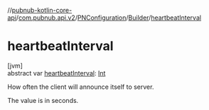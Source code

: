 //[pubnub-kotlin-core-api](../../../../index.md)/[com.pubnub.api.v2](../../index.md)/[PNConfiguration](../index.md)/[Builder](index.md)/[heartbeatInterval](heartbeat-interval.md)

# heartbeatInterval

[jvm]\
abstract var [heartbeatInterval](heartbeat-interval.md): [Int](https://kotlinlang.org/api/latest/jvm/stdlib/kotlin-stdlib/kotlin/-int/index.html)

How often the client will announce itself to server.

The value is in seconds.
